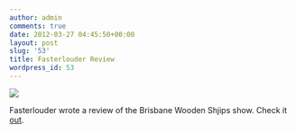 ```yaml
---
author: admin
comments: true
date: 2012-03-27 04:45:50+00:00
layout: post
slug: '53'
title: Fasterlouder Review
wordpress_id: 53
---
```


![](http://www.secretbirds.net/wp-content/uploads/2012/03/ws-150x150.jpg)

Fasterlouder wrote a review of the Brisbane Wooden Shjips show. Check it [out](http://www.fasterlouder.com.au/reviews/events/32005/Wooden-Shjips-Secret-Birds-Nite-Fields-The-Zoo-Brisbane-250312).
